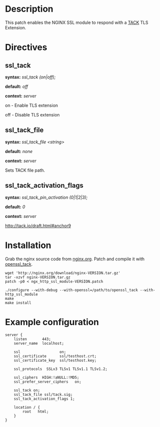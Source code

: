 Description
===========

This patch enables the NGINX SSL module to respond with a [TACK](http://tack.io/) TLS Extension.


Directives
==========

ssl_tack
--------
**syntax:** *ssl_tack (on|off);*

**default:** *off*

**context:** *server*

on - Enable TLS extension

off - Disable TLS extension


ssl_tack_file
-------------
**syntax:** *ssl_tack_file &lt;string&gt;*

**default:** *none*

**context:** *server*

Sets TACK file path.


ssl_tack_activation_flags
-----------------------
**syntax:** *ssl_tack_pin_activation (0|1|2|3);*

**default:** *0*

**context:** *server*

http://tack.io/draft.html#anchor9


Installation
============

Grab the nginx source code from [nginx.org](<http://nginx.org/>).
Patch and compile it with [openssl_tack](https://github.com/tack/openssl_tack).

    wget 'http://nginx.org/download/nginx-VERSION.tar.gz'
    tar -xzvf nginx-VERSION.tar.gz
    patch -p0 < ngx_http_ssl_module-VERSION.patch

    ./configure --with-debug --with-openssl=/path/to/openssl_tack --with-http_ssl_module
    make
    make install


Example configuration
=====================

    server {
        listen       443;
        server_name  localhost;

        ssl                  on;
        ssl_certificate      ssl/testhost.crt;
        ssl_certificate_key  ssl/testhost.key;

        ssl_protocols  SSLv3 TLSv1 TLSv1.1 TLSv1.2;
        
        ssl_ciphers  HIGH:!aNULL:!MD5;
        ssl_prefer_server_ciphers   on;

        ssl_tack on;
        ssl_tack_file ssl/tack.sig;
        ssl_tack_activation_flags 1;

        location / {
            root   html;
        }
    }
